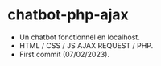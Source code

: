 # chatbot-php-ajax
* Un chatbot fonctionnel en localhost.
* HTML / CSS / JS AJAX REQUEST / PHP.
* First commit (07/02/2023).
